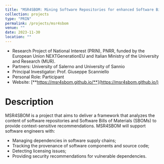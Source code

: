 ```yaml
---
title: "MSR4SBOM: Mining Software Repositories for enhanced Software Bills of Materials (2023-25)"
collection: projects
type: "PRIN"
permalink: /projects/msr4sbom
venue: ""
date: 2023-11-30
location: ""
---
```


* Research Project of National Interest (PRIN), PNRR, funded by the European Union NEXTGenerationEU and Italian Ministry of the University and Research (MUR).
* Partners: University of Salerno and University of Sannio
* Principal Investigator: Prof. Giuseppe Scanniello
* Personal Role: Participant
* Website: [**https://msr4sbom.github.io/**](https://msr4sbom.github.io/)

Description
======

MSR4SBOM is a project that aims to deliver a framework that analyzes the content of software repositories and Software Bills of Materials (SBOMs) to provide context-sensitive recommendations.
MSR4SBOM will support software engineers with:
* Managing dependencies in software supply chains;
* Tracking the provenance of software components and source code;
* Detecting licensing issues;
* Providing security recommendations for vulnerable dependencies.
